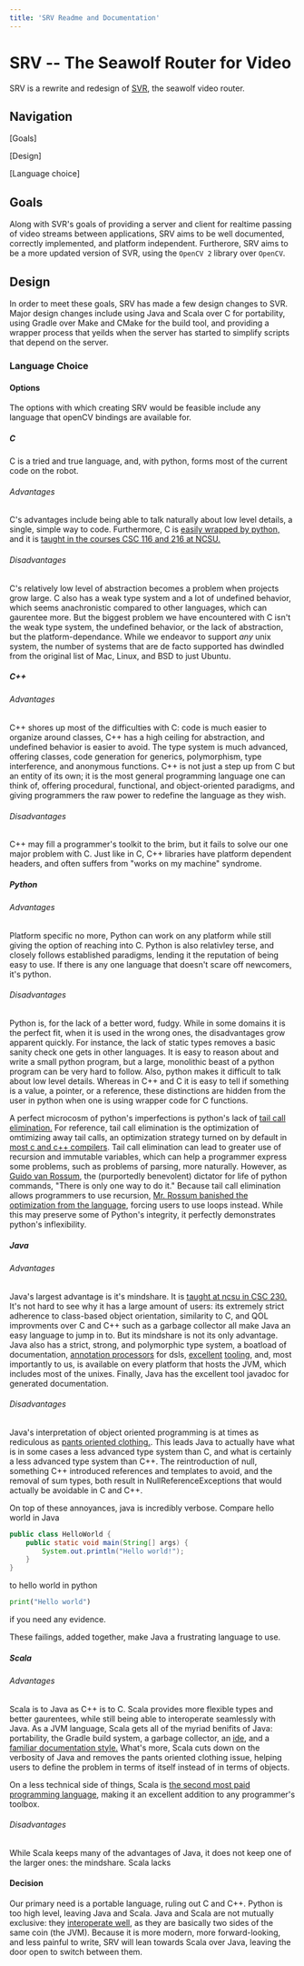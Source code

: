 ```yaml
---
title: 'SRV Readme and Documentation'
---
```


SRV -- The Seawolf Router for Video
===================================
SRV is a rewrite and redesign of [SVR](https://github.com/ncsurobotics/svr), the seawolf video router.

## Navigation
[Goals]

[Design]

[Language choice]

## Goals
Along with SVR's goals of providing a server and client for realtime passing of video streams between applications,
SRV aims to be well documented, correctly implemented, and platform independent. Furtherore, SRV aims to be
a more updated version of SVR, using the `OpenCV 2` library over `OpenCV`.

## Design
In order to meet these goals, SRV has made a few design changes to SVR. 
Major design changes include using Java and Scala over C for portability,
using Gradle over Make and CMake for the build tool, and providing
a wrapper process that yeilds when the server has started to
simplify scripts that depend on the server.

### Language Choice

#### Options
The options with which creating SRV would be feasible include any language that openCV bindings are
available for.

##### C
C is a tried and true language, and, with python, forms most of the current code on the robot.

###### Advantages
C's advantages include being able to talk naturally about low level details, a single, simple way to code.
Furthermore, C is [easily wrapped by python,](http://swig.org/) and it is 
[taught in the courses CSC 116 and 216 at NCSU.](https://www.acs.ncsu.edu/php/coursecat/directory.php)

###### Disadvantages
C's relatively low level of abstraction becomes a problem when projects grow large. C also has a weak type system
and a lot of undefined behavior, which seems anachronistic compared to other languages, which can gaurentee more.
But the biggest problem we have encountered with C isn't the weak type system, the undefined behavior, or the lack
of abstraction, but the platform-dependance. While we endeavor to support *any* unix system, the number
of systems that are de facto supported has dwindled from the original list of Mac, Linux, and BSD to just
Ubuntu.

##### C++

###### Advantages
C++ shores up most of the difficulties with C: code is much easier to organize around classes, C++ has a high
ceiling for abstraction, and undefined behavior is easier to avoid. The type system is much advanced, offering
classes, code generation for generics, polymorphism, type interference, and anonymous functions. 
C++ is not just a step up from C but an entity of its own; it is the most general programming language one can think of, 
offering procedural, functional, and object-oriented paradigms,
and giving programmers the raw power to redefine the language as they wish.

###### Disadvantages
C++ may fill a programmer's toolkit to the brim, but it fails to solve our one major problem with C. Just like in C,
C++ libraries have platform dependent headers, and often suffers from "works on my machine" syndrome.

##### Python

###### Advantages
Platform specific no more, Python can work on any platform while still giving the option of reaching into C.
Python is also relativley terse, and closely follows established paradigms, lending it the reputation of being
easy to use. If there is any one language that doesn't scare off newcomers, it's python.

###### Disadvantages
Python is, for the lack of a better word, fudgy. While in some domains it is the perfect fit, when it is used
in the wrong ones, the disadvantages grow apparent quickly. For instance, the lack of static types removes a basic sanity check one
gets in other languages. It is easy to reason about and write a small python program, but a large, monolithic
beast of a python program can be very hard to follow. Also, python makes it difficult to talk about low level details.
Whereas in C++ and C it is easy to tell if something is a value, a pointer, or a reference, these distinctions are hidden
from the user in python when one is using wrapper code for C functions.

A perfect microcosm of python's imperfections is python's lack of [tail call elimination.](https://en.wikipedia.org/wiki/Tail_call)
For reference, tail call elimination is the optimization of omtimizing away tail calls, an optimization strategy turned on by default
in [most c and c++ compilers](https://stackoverflow.com/questions/34125/which-if-any-c-compilers-do-tail-recursion-optimization).
Tail call elimination can lead to greater use of recursion and immutable variables, which can help a programmer express
some problems, such as problems of parsing, more naturally. However, as [Guido van Rossum](https://gvanrossum.github.io/),
the (purportedly benevolent) dictator for life of python commands, "There is only one way to do it." Because tail call
elimination allows programmers to use recursion, [Mr. Rossum banished the optimization from the language](http://neopythonic.blogspot.com/2009/04/tail-recursion-elimination.html),
forcing users to use loops instead. While this may preserve some of Python's integrity, it perfectly demonstrates python's inflexibility.

##### Java

###### Advantages
Java's largest advantage is it's mindshare. It is [taught at ncsu in CSC 230.](https://www.acs.ncsu.edu/php/coursecat/directory.php)
It's not hard to see why it has a large amount of users: its extremely strict adherence to class-based object orientation,
similarity to C, and QOL improvments over C and C++ such as a garbage collector all make Java an easy language to jump in to.
But its mindshare is not its only advantage. Java also has a strict, strong, and polymorphic type system, a boatload of documentation,
[annotation processors](https://docs.oracle.com/javase/7/docs/api/javax/annotation/processing/Processor.html) for dsls,
[excellent](https://www.jetbrains.com/idea/) [tooling](https://gradle.org/), and, most importantly to us, is available on every
platform that hosts the JVM, which includes most of the unixes. Finally, Java has the excellent tool javadoc for generated documentation.

###### Disadvantages
Java's interpretation of object oriented programming is at times as rediculous as 
[pants oriented clothing.](https://steve-yegge.blogspot.com/2006/03/execution-in-kingdom-of-nouns.html).
This leads Java to actually have what is in some cases a less advanced type system than C,
and what is certainly a less advanced type system than C++. The reintroduction of null,
something C++ introduced references and templates to avoid, and the removal of sum types, both result 
in NullReferenceExceptions that would actually be avoidable in C and C++.

On top of these annoyances, java is incredibly verbose. Compare hello world in Java

```java
public class HelloWorld { 
    public static void main(String[] args) {
	    System.out.println("Hello world!");
    }
}
```

to hello world in python

```python
print("Hello world")
```

if you need any evidence.

These failings, added together, make Java a frustrating language to use.

##### Scala

###### Advantages
Scala is to Java as C++ is to C. Scala provides more flexible types and better gaurentees,
while still being able to interoperate seamlessly with Java. As a JVM language, Scala
gets all of the myriad benifits of Java: portability, the Gradle build system,
a garbage collector, an [ide](https://www.jetbrains.com/idea/), and a 
[familiar documentation style.](https://docs.scala-lang.org/style/scaladoc.html)
What's more, Scala cuts down on the verbosity of Java and removes the pants oriented clothing
issue, helping users to define the problem in terms of itself instead of in terms of objects.

On a less technical side of things, Scala is [the second most paid programming language](https://insights.stackoverflow.com/survey/2017#technology-top-paying-technologies-by-region),
making it an excellent addition to any programmer's toolbox.

###### Disadvantages
While Scala keeps many of the advantages of Java, it does not keep one of the larger ones:
the mindshare. Scala lacks 

#### Decision
Our primary need is a portable language, ruling out C and C++. Python is too high level, leaving Java and Scala.
Java and Scala are not mutually exclusive: they [interoperate well](http://www.codecommit.com/blog/java/interop-between-java-and-scala),
as they are basically two sides of the same coin (the JVM). Because it is more modern, more forward-looking,
and less painful to write, SRV will lean towards Scala over Java, leaving the door open to switch between them.
